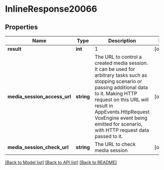 # InlineResponse20066

## Properties
Name | Type | Description | Notes
------------ | ------------- | ------------- | -------------
**result** | **int** | 1 | [optional] 
**media_session_access_url** | **string** | The URL to control a created media session. It can be used for arbitrary tasks such as stopping scenario or passing additional data to it. Making HTTP request on this URL will result in AppEvents.HttpRequest VoxEngine event being emitted for scenario, with HTTP request data passed to it. | [optional] 
**media_session_check_url** | **string** | The URL to check media session | [optional] 

[[Back to Model list]](../README.md#documentation-for-models) [[Back to API list]](../README.md#documentation-for-api-endpoints) [[Back to README]](../README.md)


